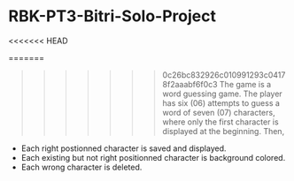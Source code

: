 # RBK-PT3-Bitri-Solo-Project
<<<<<<< HEAD

=======
>>>>>>> 0c26bc832926c010991293c04178f2aaabf6f0c3
The game is a word guessing game.
The player has six (06) attempts to guess a word of seven (07) characters, where only the first character is displayed at the beginning.
Then,
- Each right postionned character is saved and displayed.
- Each existing but not right positionned character is background colored.
- Each wrong character is deleted.
